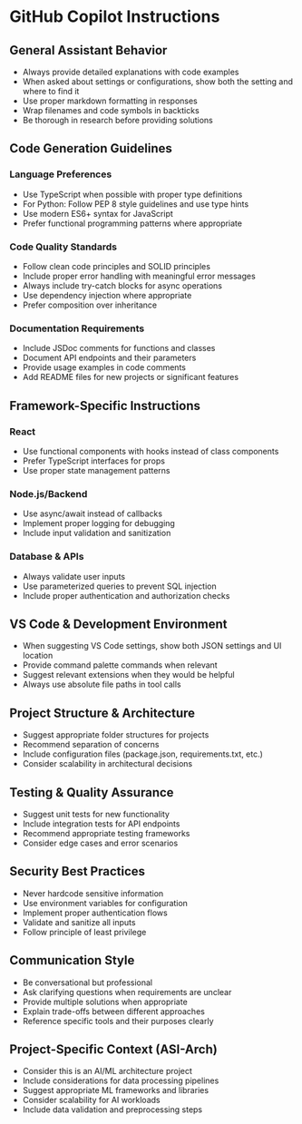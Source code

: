 # GitHub Copilot Instructions

## General Assistant Behavior
- Always provide detailed explanations with code examples
- When asked about settings or configurations, show both the setting and where to find it
- Use proper markdown formatting in responses
- Wrap filenames and code symbols in backticks
- Be thorough in research before providing solutions

## Code Generation Guidelines

### Language Preferences
- Use TypeScript when possible with proper type definitions
- For Python: Follow PEP 8 style guidelines and use type hints
- Use modern ES6+ syntax for JavaScript
- Prefer functional programming patterns where appropriate

### Code Quality Standards
- Follow clean code principles and SOLID principles
- Include proper error handling with meaningful error messages
- Always include try-catch blocks for async operations
- Use dependency injection where appropriate
- Prefer composition over inheritance

### Documentation Requirements
- Include JSDoc comments for functions and classes
- Document API endpoints and their parameters
- Provide usage examples in code comments
- Add README files for new projects or significant features

## Framework-Specific Instructions

### React
- Use functional components with hooks instead of class components
- Prefer TypeScript interfaces for props
- Use proper state management patterns

### Node.js/Backend
- Use async/await instead of callbacks
- Implement proper logging for debugging
- Include input validation and sanitization

### Database & APIs
- Always validate user inputs
- Use parameterized queries to prevent SQL injection
- Include proper authentication and authorization checks

## VS Code & Development Environment
- When suggesting VS Code settings, show both JSON settings and UI location
- Provide command palette commands when relevant
- Suggest relevant extensions when they would be helpful
- Always use absolute file paths in tool calls

## Project Structure & Architecture
- Suggest appropriate folder structures for projects
- Recommend separation of concerns
- Include configuration files (package.json, requirements.txt, etc.)
- Consider scalability in architectural decisions

## Testing & Quality Assurance
- Suggest unit tests for new functionality
- Include integration tests for API endpoints
- Recommend appropriate testing frameworks
- Consider edge cases and error scenarios

## Security Best Practices
- Never hardcode sensitive information
- Use environment variables for configuration
- Implement proper authentication flows
- Validate and sanitize all inputs
- Follow principle of least privilege

## Communication Style
- Be conversational but professional
- Ask clarifying questions when requirements are unclear
- Provide multiple solutions when appropriate
- Explain trade-offs between different approaches
- Reference specific tools and their purposes clearly

## Project-Specific Context (ASI-Arch)
- Consider this is an AI/ML architecture project
- Include considerations for data processing pipelines
- Suggest appropriate ML frameworks and libraries
- Consider scalability for AI workloads
- Include data validation and preprocessing steps
